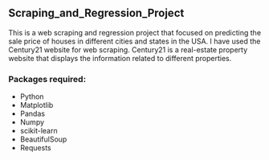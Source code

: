 ## Scraping_and_Regression_Project

This is a web scraping and regression project that focused on predicting the sale price of houses in different cities and states in the USA.
I have used the Century21 website for web scraping. Century21 is a real-estate property website that displays the information related to different properties. 


### Packages required:
- Python 
- Matplotlib
- Pandas
- Numpy
- scikit-learn
- BeautifulSoup
- Requests
